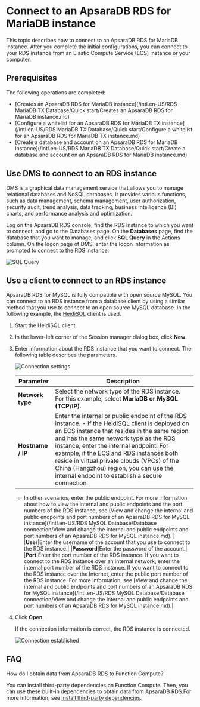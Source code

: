 # Connect to an ApsaraDB RDS for MariaDB instance

This topic describes how to connect to an ApsaraDB RDS for MariaDB instance. After you complete the initial configurations, you can connect to your RDS instance from an Elastic Compute Service \(ECS\) instance or your computer.

## Prerequisites

The following operations are completed:

-   [Creates an ApsaraDB RDS for MariaDB instance](/intl.en-US/RDS MariaDB TX Database/Quick start/Creates an ApsaraDB RDS for MariaDB instance.md)
-   [Configure a whitelist for an ApsaraDB RDS for MariaDB TX instance](/intl.en-US/RDS MariaDB TX Database/Quick start/Configure a whitelist for an ApsaraDB RDS for MariaDB TX instance.md)
-   [Create a database and account on an ApsaraDB RDS for MariaDB instance](/intl.en-US/RDS MariaDB TX Database/Quick start/Create a database and account on an ApsaraDB RDS for MariaDB instance.md)

## Use DMS to connect to an RDS instance

DMS is a graphical data management service that allows you to manage relational databases and NoSQL databases. It provides various functions, such as data management, schema management, user authorization, security audit, trend analysis, data tracking, business intelligence \(BI\) charts, and performance analysis and optimization.

Log on the ApsaraDB RDS console, find the RDS instance to which you want to connect, and go to the Databases page. On the **Databases** page, find the database that you want to manage, and click **SQL Query** in the Actions column. On the logon page of DMS, enter the logon information as prompted to connect to the RDS instance.

![SQL Query](https://static-aliyun-doc.oss-accelerate.aliyuncs.com/assets/img/en-US/3249404061/p174701.png)

## Use a client to connect to an RDS instance

ApsaraDB RDS for MySQL is fully compatible with open source MySQL. You can connect to an RDS instance from a database client by using a similar method that you use to connect to an open source MySQL database. In the following example, the [HeidiSQL](https://www.heidisql.com/) client is used.

1.  Start the HeidiSQL client.
2.  In the lower-left corner of the Session manager dialog box, click **New**.
3.  Enter information about the RDS instance that you want to connect. The following table describes the parameters.

    ![Connection settings](https://static-aliyun-doc.oss-accelerate.aliyuncs.com/assets/img/en-US/1425385061/p54911.png)

    |Parameter|Description|
    |---------|-----------|
    |**Network type**|Select the network type of the RDS instance. For this example, select **MariaDB or MySQL \(TCP/IP\)**.|
    |**Hostname / IP**|Enter the internal or public endpoint of the RDS instance.     -   If the HeidiSQL client is deployed on an ECS instance that resides in the same region and has the same network type as the RDS instance, enter the internal endpoint. For example, if the ECS and RDS instances both reside in virtual private clouds \(VPCs\) of the China \(Hangzhou\) region, you can use the internal endpoint to establish a secure connection.
    -   In other scenarios, enter the public endpoint.
For more information about how to view the internal and public endpoints and the port numbers of the RDS instance, see [View and change the internal and public endpoints and port numbers of an ApsaraDB RDS for MySQL instance](/intl.en-US/RDS MySQL Database/Database connection/View and change the internal and public endpoints and port numbers of an ApsaraDB
         RDS for MySQL instance.md). |
    |**User**|Enter the username of the account that you use to connect to the RDS instance.|
    |**Password**|Enter the password of the account.|
    |**Port**|Enter the port number of the RDS instance. If you want to connect to the RDS instance over an internal network, enter the internal port number of the RDS instance. If you want to connect to the RDS instance over the Internet, enter the public port number of the RDS instance. For more information, see [View and change the internal and public endpoints and port numbers of an ApsaraDB RDS for MySQL instance](/intl.en-US/RDS MySQL Database/Database connection/View and change the internal and public endpoints and port numbers of an ApsaraDB
         RDS for MySQL instance.md).|

4.  Click **Open**.

    If the connection information is correct, the RDS instance is connected.

    ![Connection established](https://static-aliyun-doc.oss-accelerate.aliyuncs.com/assets/img/en-US/2250359951/p2610.png)


## FAQ

How do I obtain data from ApsaraDB RDS to Function Compute?

You can install third-party dependencies on Function Compute. Then, you can use these built-in dependencies to obtain data from ApsaraDB RDS.For more information, see [Install third-party dependencies](https://www.alibabacloud.com/help/doc-detail/74571.htm).


